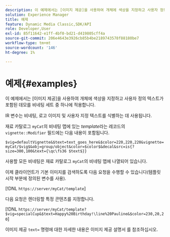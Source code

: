 ```yaml
---
description: 이 예제에서는 [이미지 제공]을 사용하여 개체에 색상을 지정하고 사용자 정의 텍스트가 포함된 데모를 비네팅 세트 중 하나에 적용합니다.
solution: Experience Manager
title: 예제
feature: Dynamic Media Classic,SDK/API
role: Developer,User
exl-id: 85f11642-e1ff-4bf0-bd21-d419805cff4a
source-git-commit: 206e4643e3926cb85b4be2189743578f88180be7
workflow-type: tm+mt
source-wordcount: '146'
ht-degree: 1%

---
```


# 예제{#examples}

이 예제에서는 [이미지 제공]을 사용하여 개체에 색상을 지정하고 사용자 정의 텍스트가 포함된 데모를 비네팅 세트 중 하나에 적용합니다.

IR 변수는 비네팅, 로고 이미지 및 사용자 지정 텍스트를 식별하는 데 사용됩니다.

재료 카탈로그 `myCat`의 비네팅 맵에 있는 *template*&#x200B;라는 레코드의 `vignette::Modifier` 필드에는 다음 내용이 포함됩니다.

`$vig=defaultVignette&$text=text_goes_here&$color=220,220,220&vignette=myCat/$vig$&obj=group/object&color=$color$&decal&src=is{?size=300,100&text={\qc\fs36 $text$}}`

사용할 모든 비네팅은 재료 카탈로그 `myCat`의 비네팅 맵에 나열되어 있습니다.

이제 클라이언트가 기본 이미지를 검색하도록 다음 요청을 수행할 수 있습니다(템플릿 시작 부분에 정의된 변수를 사용).

[!DNL `https://server/myCat/template`]

다음 요청은 렌더링할 특정 콘텐츠를 지정합니다.

[!DNL `https://server/myCat/template?$vig=specialCup&$text=Happy%20Birthday!\line%20Pauline&$color=230,20,20`]

이미지 제공 `text=` 명령에 대한 자세한 내용은 이미지 제공 설명서 를 참조하십시오.
